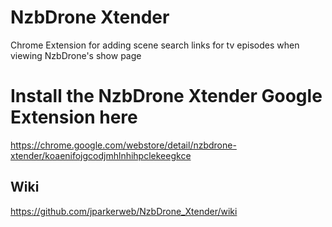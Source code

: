 NzbDrone Xtender
================

Chrome Extension for adding scene search links for tv episodes when viewing NzbDrone's show page

Install the NzbDrone Xtender Google Extension here
==================================================
https://chrome.google.com/webstore/detail/nzbdrone-xtender/koaenifojgcodjmhlnhihpclekeegkce

Wiki
----
https://github.com/jparkerweb/NzbDrone_Xtender/wiki
